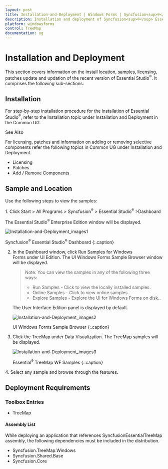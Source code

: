 ```yaml
---
layout: post
title: Installation-and-Deployment | Windows Forms | Syncfusion<sup>®</sup>
description: Installation and deployment of Syncfusion<sup>®</sup> Essential Studio<sup>®</sup> WindowsForms TreeMap control, its elements, and more.
platform: windowsforms
control: TreeMap
documentation: ug
---
```


# Installation and Deployment

This section covers information on the install location, samples, licensing, patches update and updation of the recent version of Essential Studio<sup>®</sup>. It comprises the following sub-sections:



## Installation

For step-by-step installation procedure for the installation of Essential Studio<sup>®</sup>, refer to the Installation topic under Installation and Deployment in the Common UG.



See Also

For licensing, patches and information on adding or removing selective components refer the following topics in Common UG under Installation and Deployment.



* Licensing
* Patches
* Add / Remove Components



## Sample and Location

Use the following steps to view the samples:



1. Click Start > All Programs > Syncfusion<sup>®</sup> > Essential Studio<sup>®</sup> <version number> >Dashboard

   The Essential Studio<sup>®</sup> Enterprise Edition window will be displayed.

   ![Installation-and-Deployment_images1](Installation-and-Deployment_images/Installation-and-Deployment_img1.png)

   Syncfusion<sup>®</sup> Essential Studio<sup>®</sup> Dashboard
   {:.caption}

2. In the Dashboard window, click Run Samples for Windows Forms under UI Edition. The UI Windows Forms Sample Browser window will be displayed.


   > Note: You can view the samples in any of the following three ways:
   > * Run Samples - Click to view the locally installed samples.
   > * Online Samples - Click to view online samples.
   > * Explore Samples - Explore the UI for Windows Forms on disk._

   The User Interface Edition panel is displayed by default.



   ![Installation-and-Deployment_images2](Installation-and-Deployment_images/Installation-and-Deployment_img2.png)

   UI Windows Forms Sample Browser
   {:.caption}

3. Click the TreeMap under Data Visualization. The TreeMap samples will be displayed.

   ![Installation-and-Deployment_images3](Installation-and-Deployment_images/Installation-and-Deployment_img3.png)

   Essential<sup>®</sup> TreeMap WF Samples
   {:.caption}


4. Select any sample and browse through the features. 





## Deployment Requirements



### Toolbox Entries



* TreeMap

#### Assembly List

While deploying an application that references SyncfusionEssentialTreeMap assembly, the following dependencies must be included in the distribution.

* Syncfusion.TreeMap.Windows
* Syncfusion.Shared.Base
* Syncfusion.Core